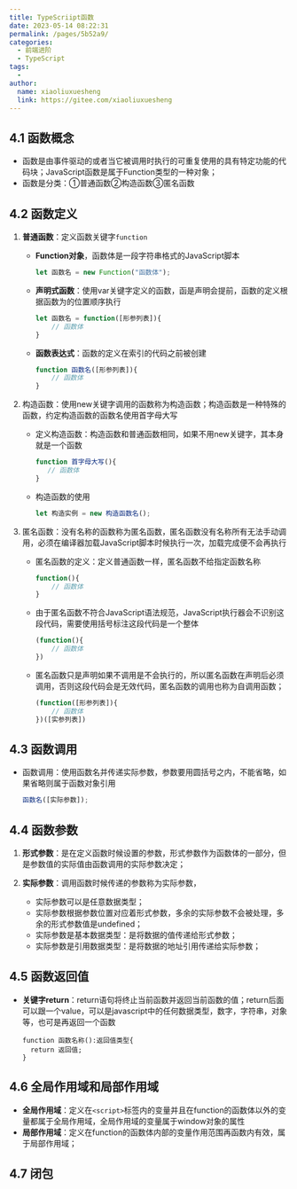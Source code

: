 ```yaml
---
title: TypeScriipt函数
date: 2023-05-14 08:22:31
permalink: /pages/5b52a9/
categories:
  - 前端进阶
  - TypeScript
tags:
  - 
author: 
  name: xiaoliuxuesheng
  link: https://gitee.com/xiaoliuxuesheng
---
```


## 4.1 函数概念

- 函数是由事件驱动的或者当它被调用时执行的可重复使用的具有特定功能的代码块；JavaScript函数是属于Function类型的一种对象；
- 函数是分类：①普通函数②构造函数③匿名函数

## 4.2 函数定义

1. **普通函数**：定义函数关键字`function`

   - **Function对象**，函数体是一段字符串格式的JavaScript脚本

     ```js
     let 函数名 = new Function("函数体");
     ```

   - **声明式函数**：使用var关键字定义的函数，函是声明会提前，函数的定义根据函数为的位置顺序执行

     ```js
     let 函数名 = function([形参列表]){
         // 函数体
     }
     ```

   - **函数表达式**：函数的定义在索引的代码之前被创建

     ```js
     function 函数名([形参列表]){
         // 函数体
     }
     ```

2. 构造函数：使用new关键字调用的函数称为构造函数；构造函数是一种特殊的函数，约定构造函数的函数名使用首字母大写

   - 定义构造函数：构造函数和普通函数相同，如果不用new关键字，其本身就是一个函数

     ```js
     function 首字母大写(){
     	// 函数体
     }
     ```

   - 构造函数的使用

     ```js
     let 构造实例 = new 构造函数名();
     ```

3. 匿名函数：没有名称的函数称为匿名函数，匿名函数没有名称所有无法手动调用，必须在编译器加载JavaScript脚本时候执行一次，加载完成便不会再执行

   - 匿名函数的定义：定义普通函数一样，匿名函数不给指定函数名称

     ```js
     function(){
         // 函数体
     }
     ```

   - 由于匿名函数不符合JavaScript语法规范，JavaScript执行器会不识别这段代码，需要使用括号标注这段代码是一个整体

     ```js
     (function(){
         // 函数体
     })
     ```

   - 匿名函数只是声明如果不调用是不会执行的，所以匿名函数在声明后必须调用，否则这段代码会是无效代码，匿名函数的调用也称为自调用函数；

     ```js
     (function([形参列表]){
         // 函数体
     })([实参列表])
     ```

## 4.3 函数调用

- 函数调用：使用函数名并传递实际参数，参数要用圆括号之内，不能省略，如果省略则属于函数对象引用

  ```js
  函数名([实际参数]);
  ```

## 4.4 函数参数

1. **形式参数**：是在定义函数时候设置的参数，形式参数作为函数体的一部分，但是参数值的实际值由函数调用的实际参数决定；

2. **实际参数**：调用函数时候传递的参数称为实际参数，
   - 实际参数可以是任意数据类型；
   - 实际参数根据参数位置对应着形式参数，多余的实际参数不会被处理，多余的形式参数值是undefined；
   - 实际参数是基本数据类型：是将数据的值传递给形式参数；
   - 实际参数是引用数据类型：是将数据的地址引用传递给实际参数；

## 4.5 函数返回值

- **关键字return**：return语句将终止当前函数并返回当前函数的值；return后面可以跟一个value，可以是javascript中的任何数据类型，数字，字符串，对象等，也可是再返回一个函数

  ```tsx
  function 函数名称():返回值类型{
    return 返回值;
  }
  ```

## 4.6 全局作用域和局部作用域

- **全局作用域**：定义在`<script>`标签内的变量并且在function的函数体以外的变量都属于全局作用域，全局作用域的变量属于window对象的属性
- **局部作用域**：定义在function的函数体内部的变量作用范围再函数内有效，属于局部作用域；

## 4.7 闭包
